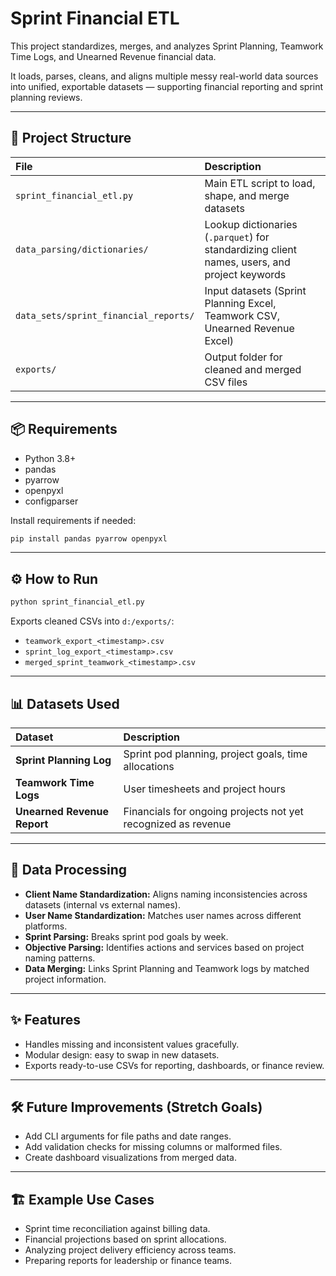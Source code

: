 # Sprint Financial ETL

This project standardizes, merges, and analyzes Sprint Planning, Teamwork Time Logs, and Unearned Revenue financial
data.

It loads, parses, cleans, and aligns multiple messy real-world data sources into unified, exportable datasets —
supporting financial reporting and sprint planning reviews.

---

## 📄 Project Structure

| File                                  | Description                                                                                  |
|:--------------------------------------|:---------------------------------------------------------------------------------------------|
| `sprint_financial_etl.py`             | Main ETL script to load, shape, and merge datasets                                           |
| `data_parsing/dictionaries/`          | Lookup dictionaries (`.parquet`) for standardizing client names, users, and project keywords |
| `data_sets/sprint_financial_reports/` | Input datasets (Sprint Planning Excel, Teamwork CSV, Unearned Revenue Excel)                 |
| `exports/`                            | Output folder for cleaned and merged CSV files                                               |

---

## 📦 Requirements

- Python 3.8+
- pandas
- pyarrow
- openpyxl
- configparser

Install requirements if needed:

```bash
pip install pandas pyarrow openpyxl
```

---

## ⚙️ How to Run

```bash
python sprint_financial_etl.py
```

Exports cleaned CSVs into `d:/exports/`:

- `teamwork_export_<timestamp>.csv`
- `sprint_log_export_<timestamp>.csv`
- `merged_sprint_teamwork_<timestamp>.csv`

---

## 📊 Datasets Used

| Dataset                     | Description                                                   |
|:----------------------------|:--------------------------------------------------------------|
| **Sprint Planning Log**     | Sprint pod planning, project goals, time allocations          |
| **Teamwork Time Logs**      | User timesheets and project hours                             |
| **Unearned Revenue Report** | Financials for ongoing projects not yet recognized as revenue |

---

## 🧹 Data Processing

- **Client Name Standardization:** Aligns naming inconsistencies across datasets (internal vs external names).
- **User Name Standardization:** Matches user names across different platforms.
- **Sprint Parsing:** Breaks sprint pod goals by week.
- **Objective Parsing:** Identifies actions and services based on project naming patterns.
- **Data Merging:** Links Sprint Planning and Teamwork logs by matched project information.

---

## ✨ Features

- Handles missing and inconsistent values gracefully.
- Modular design: easy to swap in new datasets.
- Exports ready-to-use CSVs for reporting, dashboards, or finance review.

---

## 🛠 Future Improvements (Stretch Goals)

- Add CLI arguments for file paths and date ranges.
- Add validation checks for missing columns or malformed files.
- Create dashboard visualizations from merged data.

---

## 🏗 Example Use Cases

- Sprint time reconciliation against billing data.
- Financial projections based on sprint allocations.
- Analyzing project delivery efficiency across teams.
- Preparing reports for leadership or finance teams.

